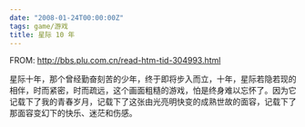 ```yaml
---
date: "2008-01-24T00:00:00Z"
tags: game/游戏
title: 星际 10 年
---
```


FROM: http://bbs.plu.com.cn/read-htm-tid-304993.html

星际十年，那个曾经勤奋刻苦的少年，终于即将步入而立，十年，星际若隐若现的相伴，时而紧密，时而疏远，这个画面粗糙的游戏，怕是终身难以忘怀了。因为它记载下了我的青春岁月，记载下了这张由光亮明快变的成熟世故的面容，记载下了那面容变幻下的快乐、迷茫和伤感。
